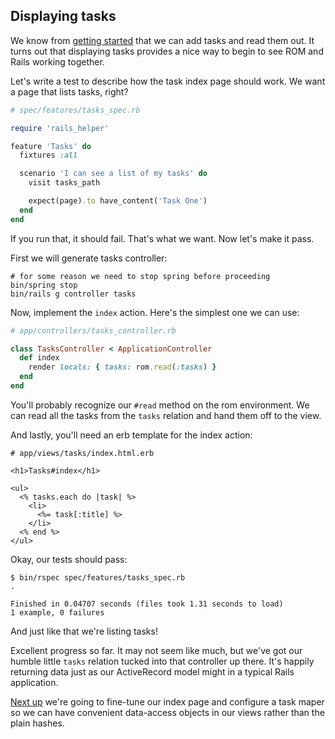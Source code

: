 ## Displaying tasks

We know from [getting started](/tutorials/rails/getting-started) that we
can add tasks and read them out. It turns out that displaying tasks provides
a nice way to begin to see ROM and Rails working together.

Let's write a test to describe how the task index page should work. We
want a page that lists tasks, right?

``` ruby
# spec/features/tasks_spec.rb

require 'rails_helper'

feature 'Tasks' do
  fixtures :all

  scenario 'I can see a list of my tasks' do
    visit tasks_path

    expect(page).to have_content('Task One')
  end
end
```

If you run that, it should fail. That's what we want. Now let's make it
pass.

First we will generate tasks controller:

``` shell
# for some reason we need to stop spring before proceeding
bin/spring stop
bin/rails g controller tasks
```

Now, implement the `index` action. Here's the simplest one we can use:

``` ruby
# app/controllers/tasks_controller.rb

class TasksController < ApplicationController
  def index
    render locals: { tasks: rom.read(:tasks) }
  end
end
```

You'll probably recognize our `#read` method on the rom environment. We can
read all the tasks from the `tasks` relation and hand them off to the view.

And lastly, you'll need an erb template for the index action:

``` erb
# app/views/tasks/index.html.erb

<h1>Tasks#index</h1>

<ul>
  <% tasks.each do |task| %>
    <li>
      <%= task[:title] %>
    </li>
  <% end %>
</ul>
```

Okay, our tests should pass:

``` shell
$ bin/rspec spec/features/tasks_spec.rb
.

Finished in 0.04707 seconds (files took 1.31 seconds to load)
1 example, 0 failures
```

And just like that we're listing tasks!

Excellent progress so far. It may not seem like much, but we've got our
humble little `tasks` relation tucked into that controller up there. It's
happily returning data just as our ActiveRecord model might in a typical
Rails application.

[Next up](/tutorials/rails/task-relation) we're going to fine-tune our index
page and configure a task maper so we can have convenient data-access objects
in our views rather than the plain hashes.
